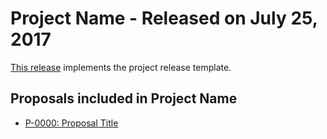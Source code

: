 # Project Name - Released on July 25, 2017

[This release](release-template.md) implements the project release template.

## Proposals included in Project Name

* [P-0000: Proposal Title](0000-proposal-template.md)